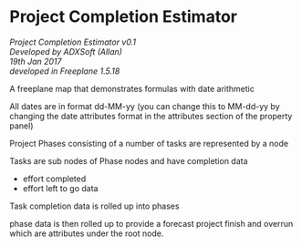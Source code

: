 # Project Completion Estimator
*Project Completion Estimator v0.1<br>
Developed by ADXSoft (Allan)<br>
19th Jan 2017<br>
developed in Freeplane 1.5.18*

A freeplane map that demonstrates formulas with date arithmetic

All dates are in format dd-MM-yy
(you can change this to MM-dd-yy by changing the date attributes 
 format in the attributes section of the property panel)

Project Phases consisting of a number of tasks are
represented by a node

Tasks are sub nodes of Phase nodes and have completion data
 - effort completed
 - effort left to go data

Task completion data is rolled up into phases

phase data is then rolled up to provide a forecast project
finish and overrun which are attributes under the root node.
